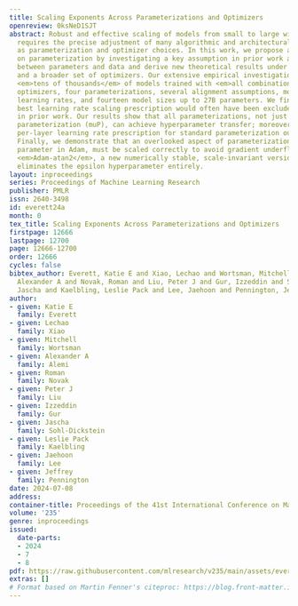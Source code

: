 ```yaml
---
title: Scaling Exponents Across Parameterizations and Optimizers
openreview: 0ksNeD1SJT
abstract: Robust and effective scaling of models from small to large width typically
  requires the precise adjustment of many algorithmic and architectural details, such
  as parameterization and optimizer choices. In this work, we propose a new perspective
  on parameterization by investigating a key assumption in prior work about the alignment
  between parameters and data and derive new theoretical results under weaker assumptions
  and a broader set of optimizers. Our extensive empirical investigation includes
  <em>tens of thousands</em> of models trained with <em>all combinations of</em> three
  optimizers, four parameterizations, several alignment assumptions, more than a dozen
  learning rates, and fourteen model sizes up to 27B parameters. We find that the
  best learning rate scaling prescription would often have been excluded by the assumptions
  in prior work. Our results show that all parameterizations, not just maximal update
  parameterization (muP), can achieve hyperparameter transfer; moreover, our novel
  per-layer learning rate prescription for standard parameterization outperforms muP.
  Finally, we demonstrate that an overlooked aspect of parameterization, the epsilon
  parameter in Adam, must be scaled correctly to avoid gradient underflow and propose
  <em>Adam-atan2</em>, a new numerically stable, scale-invariant version of Adam that
  eliminates the epsilon hyperparameter entirely.
layout: inproceedings
series: Proceedings of Machine Learning Research
publisher: PMLR
issn: 2640-3498
id: everett24a
month: 0
tex_title: Scaling Exponents Across Parameterizations and Optimizers
firstpage: 12666
lastpage: 12700
page: 12666-12700
order: 12666
cycles: false
bibtex_author: Everett, Katie E and Xiao, Lechao and Wortsman, Mitchell and Alemi,
  Alexander A and Novak, Roman and Liu, Peter J and Gur, Izzeddin and Sohl-Dickstein,
  Jascha and Kaelbling, Leslie Pack and Lee, Jaehoon and Pennington, Jeffrey
author:
- given: Katie E
  family: Everett
- given: Lechao
  family: Xiao
- given: Mitchell
  family: Wortsman
- given: Alexander A
  family: Alemi
- given: Roman
  family: Novak
- given: Peter J
  family: Liu
- given: Izzeddin
  family: Gur
- given: Jascha
  family: Sohl-Dickstein
- given: Leslie Pack
  family: Kaelbling
- given: Jaehoon
  family: Lee
- given: Jeffrey
  family: Pennington
date: 2024-07-08
address:
container-title: Proceedings of the 41st International Conference on Machine Learning
volume: '235'
genre: inproceedings
issued:
  date-parts:
  - 2024
  - 7
  - 8
pdf: https://raw.githubusercontent.com/mlresearch/v235/main/assets/everett24a/everett24a.pdf
extras: []
# Format based on Martin Fenner's citeproc: https://blog.front-matter.io/posts/citeproc-yaml-for-bibliographies/
---
```


